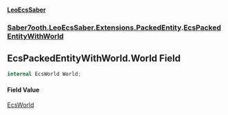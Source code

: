 #### [LeoEcsSaber](index.md 'index')
### [Saber7ooth.LeoEcsSaber.Extensions.PackedEntity](Saber7ooth.LeoEcsSaber.Extensions.PackedEntity.md 'Saber7ooth.LeoEcsSaber.Extensions.PackedEntity').[EcsPackedEntityWithWorld](EcsPackedEntityWithWorld.md 'Saber7ooth.LeoEcsSaber.Extensions.PackedEntity.EcsPackedEntityWithWorld')

## EcsPackedEntityWithWorld.World Field

```csharp
internal EcsWorld World;
```

#### Field Value
[EcsWorld](EcsWorld.md 'Saber7ooth.LeoEcsSaber.EcsWorld')